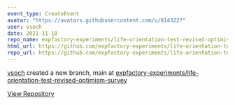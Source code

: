 ```yaml
---
event_type: CreateEvent
avatar: "https://avatars.githubusercontent.com/u/814322?"
user: vsoch
date: 2021-11-10
repo_name: expfactory-experiments/life-orientation-test-revised-optimism-survey
html_url: https://github.com/expfactory-experiments/life-orientation-test-revised-optimism-survey
repo_url: https://github.com/expfactory-experiments/life-orientation-test-revised-optimism-survey
---
```


<a href='https://github.com/vsoch' target='_blank'>vsoch</a> created a new branch, main at <a href='https://github.com/expfactory-experiments/life-orientation-test-revised-optimism-survey' target='_blank'>expfactory-experiments/life-orientation-test-revised-optimism-survey</a>

<a href='https://github.com/expfactory-experiments/life-orientation-test-revised-optimism-survey' target='_blank'>View Repository</a>